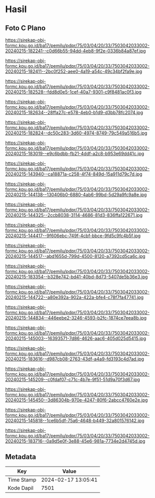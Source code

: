 # Hasil

## Foto C Plano

https://sirekap-obj-formc.kpu.go.id/ba17/pemilu/pdpr/75/03/04/20/33/7503042033002-20240215-182241--c0d66b55-94dd-4eb8-9f2e-0336b84a87ef.jpg

https://sirekap-obj-formc.kpu.go.id/ba17/pemilu/pdpr/75/03/04/20/33/7503042033002-20240215-182411--2bc0f252-aee0-4a19-a54c-49c34bf2fa9e.jpg

https://sirekap-obj-formc.kpu.go.id/ba17/pemilu/pdpr/75/03/04/20/33/7503042033002-20240215-182528--fdd8d0e5-1cef-40a7-9301-c9f8481ac0f3.jpg

https://sirekap-obj-formc.kpu.go.id/ba17/pemilu/pdpr/75/03/04/20/33/7503042033002-20240215-182634--28ffa27c-e578-4eb0-b1d9-d3bb78fc2074.jpg

https://sirekap-obj-formc.kpu.go.id/ba17/pemilu/pdpr/75/03/04/20/33/7503042033002-20240215-182824--dc50c283-3d60-4974-8749-79c549a516b5.jpg

https://sirekap-obj-formc.kpu.go.id/ba17/pemilu/pdpr/75/03/04/20/33/7503042033002-20240215-183019--e9c6bdbb-fb21-4ddf-a2c8-b953e69dd41c.jpg

https://sirekap-obj-formc.kpu.go.id/ba17/pemilu/pdpr/75/03/04/20/33/7503042033002-20240215-143940--ca18871a-c258-4f74-849d-15a911d79c7d.jpg

https://sirekap-obj-formc.kpu.go.id/ba17/pemilu/pdpr/75/03/04/20/33/7503042033002-20240215-144138--130406b0-6880-4ab6-99bd-5d29a9fc9a8e.jpg

https://sirekap-obj-formc.kpu.go.id/ba17/pemilu/pdpr/75/03/04/20/33/7503042033002-20240215-144325--2ccb8038-3114-4686-81d3-836ffa122671.jpg

https://sirekap-obj-formc.kpu.go.id/ba17/pemilu/pdpr/75/03/04/20/33/7503042033002-20240215-144417--9f606ebc-749f-4cbf-bbce-9fd5c9fc4b5f.jpg

https://sirekap-obj-formc.kpu.go.id/ba17/pemilu/pdpr/75/03/04/20/33/7503042033002-20240215-144517--abd1655d-799d-4500-8120-a7392cd5ca6c.jpg

https://sirekap-obj-formc.kpu.go.id/ba17/pemilu/pdpr/75/03/04/20/33/7503042033002-20240215-183354--b328e742-bd41-40bd-8d73-5407de5b36e3.jpg

https://sirekap-obj-formc.kpu.go.id/ba17/pemilu/pdpr/75/03/04/20/33/7503042033002-20240215-144722--a80e392a-902a-422a-bfe4-c78f7fa47741.jpg

https://sirekap-obj-formc.kpu.go.id/ba17/pemilu/pdpr/75/03/04/20/33/7503042033002-20240215-144834--446eebe2-3246-4593-b2fc-1874ce7eea8b.jpg

https://sirekap-obj-formc.kpu.go.id/ba17/pemilu/pdpr/75/03/04/20/33/7503042033002-20240215-145003--16393571-7d86-4626-aac6-405d025d5415.jpg

https://sirekap-obj-formc.kpu.go.id/ba17/pemilu/pdpr/75/03/04/20/33/7503042033002-20240215-183616--d987cb08-2763-43df-a4a9-fd3193c4d7ad.jpg

https://sirekap-obj-formc.kpu.go.id/ba17/pemilu/pdpr/75/03/04/20/33/7503042033002-20240215-145209--c0fdaf07-c71c-4b7e-9f51-51d9a70f3d67.jpg

https://sirekap-obj-formc.kpu.go.id/ba17/pemilu/pdpr/75/03/04/20/33/7503042033002-20240215-145450--3d86304b-970e-4247-80f6-2abcc4760e2e.jpg

https://sirekap-obj-formc.kpu.go.id/ba17/pemilu/pdpr/75/03/04/20/33/7503042033002-20240215-145818--1ce6b5df-75a6-4648-b449-32a801576142.jpg

https://sirekap-obj-formc.kpu.go.id/ba17/pemilu/pdpr/75/03/04/20/33/7503042033002-20240215-183716--0a9d5e0f-3e88-45e6-981a-7734e2d4745d.jpg


## Metadata

| Key        | Value               |
| ---------- | ------------------- |
| Time Stamp | 2024-02-17 13:05:41 |
| Kode Dapil | 7501                |




